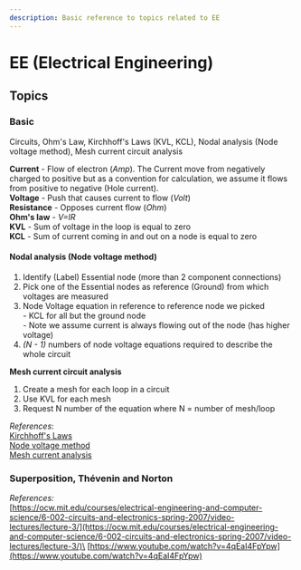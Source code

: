 ```yaml
---
description: Basic reference to topics related to EE
---
```


# EE (Electrical Engineering)

## Topics

### **Basic**

Circuits, Ohm's Law, Kirchhoff's Laws (KVL, KCL), Nodal analysis (Node voltage method), Mesh current circuit analysis

**Current** - Flow of electron (_Amp_). The Current move from negatively charged to positive but as a convention for calculation, we assume it flows from positive to negative (Hole current).\
**Voltage** - Push that causes current to flow (_Volt_)\
**Resistance** - Opposes current flow (_Ohm_)\
**Ohm's law** - _V=IR_\
**KVL** - Sum of voltage in the loop is equal to zero\
**KCL** - Sum of current coming in and out on a node is equal to zero

#### Nodal analysis (Node voltage method)

1. Identify (Label) Essential node (more than 2 component connections)
2. Pick one of the Essential nodes as reference (Ground) from which voltages are measured
3. Node Voltage equation in reference to reference node we picked\
   \- KCL for all but the ground node\
   \- Note we assume current is always flowing out of the node (has higher voltage)
4. _(N - 1)_ numbers of node voltage equations required to describe the whole circuit

**Mesh current circuit analysis**

1. Create a mesh for each loop in a circuit
2. Use KVL for each mesh
3. Request N number of the equation where N = number of mesh/loop

_References_:\
[Kirchhoff's Laws\
](https://www.youtube.com/watch?v=2Zu3ppq3n8I)[Node voltage method](https://www.youtube.com/watch?v=-wCGiSNk5tw)\
[Mesh current analysis](https://www.youtube.com/watch?v=nC0PJqOJJ28)

### **Superposition, Thévenin and Norton**

_References:_\
[https://ocw.mit.edu/courses/electrical-engineering-and-computer-science/6-002-circuits-and-electronics-spring-2007/video-lectures/lecture-3/](https://ocw.mit.edu/courses/electrical-engineering-and-computer-science/6-002-circuits-and-electronics-spring-2007/video-lectures/lecture-3/)\
[https://www.youtube.com/watch?v=4qEaI4FpYpw](https://www.youtube.com/watch?v=4qEaI4FpYpw)

